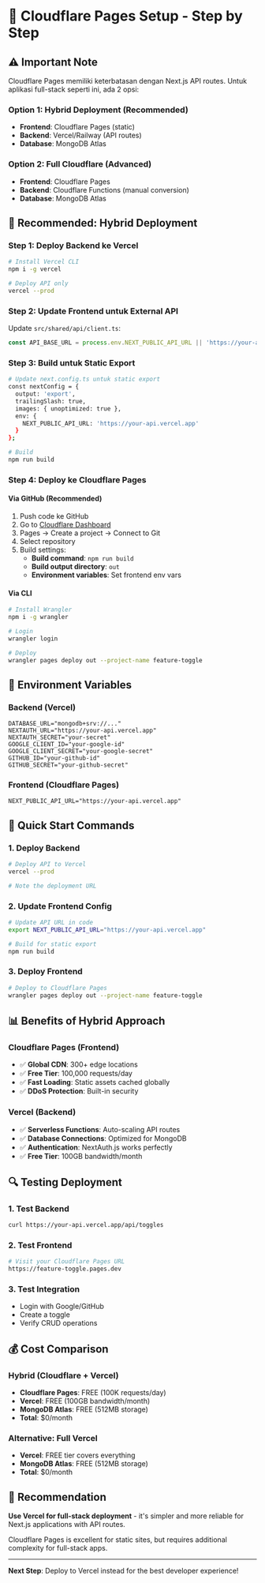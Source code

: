 # 🚀 Cloudflare Pages Setup - Step by Step

## ⚠️ Important Note

Cloudflare Pages memiliki keterbatasan dengan Next.js API routes. Untuk aplikasi full-stack seperti ini, ada 2 opsi:

### Option 1: Hybrid Deployment (Recommended)
- **Frontend**: Cloudflare Pages (static)
- **Backend**: Vercel/Railway (API routes)
- **Database**: MongoDB Atlas

### Option 2: Full Cloudflare (Advanced)
- **Frontend**: Cloudflare Pages
- **Backend**: Cloudflare Functions (manual conversion)
- **Database**: MongoDB Atlas

## 🎯 Recommended: Hybrid Deployment

### Step 1: Deploy Backend ke Vercel
```bash
# Install Vercel CLI
npm i -g vercel

# Deploy API only
vercel --prod
```

### Step 2: Update Frontend untuk External API
Update `src/shared/api/client.ts`:
```typescript
const API_BASE_URL = process.env.NEXT_PUBLIC_API_URL || 'https://your-api.vercel.app';
```

### Step 3: Build untuk Static Export
```bash
# Update next.config.ts untuk static export
const nextConfig = {
  output: 'export',
  trailingSlash: true,
  images: { unoptimized: true },
  env: {
    NEXT_PUBLIC_API_URL: 'https://your-api.vercel.app'
  }
};

# Build
npm run build
```

### Step 4: Deploy ke Cloudflare Pages

#### Via GitHub (Recommended)
1. Push code ke GitHub
2. Go to [Cloudflare Dashboard](https://dash.cloudflare.com)
3. Pages → Create a project → Connect to Git
4. Select repository
5. Build settings:
   - **Build command**: `npm run build`
   - **Build output directory**: `out`
   - **Environment variables**: Set frontend env vars

#### Via CLI
```bash
# Install Wrangler
npm i -g wrangler

# Login
wrangler login

# Deploy
wrangler pages deploy out --project-name feature-toggle
```

## 🔧 Environment Variables

### Backend (Vercel)
```env
DATABASE_URL="mongodb+srv://..."
NEXTAUTH_URL="https://your-api.vercel.app"
NEXTAUTH_SECRET="your-secret"
GOOGLE_CLIENT_ID="your-google-id"
GOOGLE_CLIENT_SECRET="your-google-secret"
GITHUB_ID="your-github-id"
GITHUB_SECRET="your-github-secret"
```

### Frontend (Cloudflare Pages)
```env
NEXT_PUBLIC_API_URL="https://your-api.vercel.app"
```

## 🚀 Quick Start Commands

### 1. Deploy Backend
```bash
# Deploy API to Vercel
vercel --prod

# Note the deployment URL
```

### 2. Update Frontend Config
```bash
# Update API URL in code
export NEXT_PUBLIC_API_URL="https://your-api.vercel.app"

# Build for static export
npm run build
```

### 3. Deploy Frontend
```bash
# Deploy to Cloudflare Pages
wrangler pages deploy out --project-name feature-toggle
```

## 📊 Benefits of Hybrid Approach

### Cloudflare Pages (Frontend)
- ✅ **Global CDN**: 300+ edge locations
- ✅ **Free Tier**: 100,000 requests/day
- ✅ **Fast Loading**: Static assets cached globally
- ✅ **DDoS Protection**: Built-in security

### Vercel (Backend)
- ✅ **Serverless Functions**: Auto-scaling API routes
- ✅ **Database Connections**: Optimized for MongoDB
- ✅ **Authentication**: NextAuth.js works perfectly
- ✅ **Free Tier**: 100GB bandwidth/month

## 🔍 Testing Deployment

### 1. Test Backend
```bash
curl https://your-api.vercel.app/api/toggles
```

### 2. Test Frontend
```bash
# Visit your Cloudflare Pages URL
https://feature-toggle.pages.dev
```

### 3. Test Integration
- Login with Google/GitHub
- Create a toggle
- Verify CRUD operations

## 💰 Cost Comparison

### Hybrid (Cloudflare + Vercel)
- **Cloudflare Pages**: FREE (100K requests/day)
- **Vercel**: FREE (100GB bandwidth/month)
- **MongoDB Atlas**: FREE (512MB storage)
- **Total**: $0/month

### Alternative: Full Vercel
- **Vercel**: FREE tier covers everything
- **MongoDB Atlas**: FREE (512MB storage)
- **Total**: $0/month

## 🎯 Recommendation

**Use Vercel for full-stack deployment** - it's simpler and more reliable for Next.js applications with API routes.

Cloudflare Pages is excellent for static sites, but requires additional complexity for full-stack apps.

---

**Next Step**: Deploy to Vercel instead for the best developer experience!